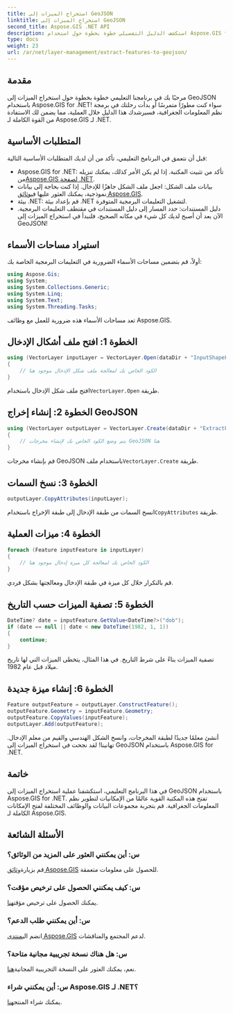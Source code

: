 ```yaml
---
title: استخراج الميزات إلى GeoJSON
linktitle: استخراج الميزات إلى GeoJSON
second_title: Aspose.GIS .NET API
description: استكشف الدليل التفصيلي خطوة بخطوة حول استخدام Aspose.GIS for .NET لاستخراج الميزات إلى GeoJSON. تسخير قوة نظم المعلومات الجغرافية بكل سهولة! #Aspose #GIS
type: docs
weight: 23
url: /ar/net/layer-management/extract-features-to-geojson/
---
```

## مقدمة
مرحبًا بك في برنامجنا التعليمي خطوة بخطوة حول استخراج الميزات إلى GeoJSON باستخدام Aspose.GIS for .NET! سواء كنت مطورًا متمرسًا أو بدأت رحلتك في برمجة نظم المعلومات الجغرافية، فسيرشدك هذا الدليل خلال العملية، مما يضمن لك الاستفادة من القوة الكاملة لـ Aspose.GIS لـ .NET.
## المتطلبات الأساسية
قبل أن نتعمق في البرنامج التعليمي، تأكد من أن لديك المتطلبات الأساسية التالية:
-  Aspose.GIS for .NET: تأكد من تثبيت المكتبة. إذا لم يكن الأمر كذلك، يمكنك تنزيله من[Aspose.GIS لصفحة .NET](https://releases.aspose.com/gis/net/).
-  بيانات ملف الشكل: اجعل ملف الشكل جاهزًا للإدخال. إذا كنت بحاجة إلى بيانات نموذجية، يمكنك العثور عليها في[وثائق Aspose.GIS](https://reference.aspose.com/gis/net/).
- بيئة .NET: قم بإعداد بيئة .NET لتشغيل التعليمات البرمجية المتوفرة.
- دليل المستندات: حدد المسار إلى دليل المستندات في مقتطف التعليمات البرمجية.
الآن بعد أن أصبح لديك كل شيء في مكانه الصحيح، فلنبدأ في استخراج الميزات إلى GeoJSON!
## استيراد مساحات الأسماء
أولاً، قم بتضمين مساحات الأسماء الضرورية في التعليمات البرمجية الخاصة بك:
```csharp
using Aspose.Gis;
using System;
using System.Collections.Generic;
using System.Linq;
using System.Text;
using System.Threading.Tasks;
```
تعد مساحات الأسماء هذه ضرورية للعمل مع وظائف Aspose.GIS.
## الخطوة 1: افتح ملف أشكال الإدخال
```csharp
using (VectorLayer inputLayer = VectorLayer.Open(dataDir + "InputShapeFile.shp", Drivers.Shapefile))
{
    // الكود الخاص بك لمعالجة ملف شكل الإدخال موجود هنا
}
```
 افتح ملف شكل الإدخال باستخدام`VectorLayer.Open` طريقة.
## الخطوة 2: إنشاء إخراج GeoJSON
```csharp
using (VectorLayer outputLayer = VectorLayer.Create(dataDir + "ExtractFeaturesFromShapeFileToGeoJSON_out.json", Drivers.GeoJson))
{
    // يتم وضع الكود الخاص بك لإنشاء مخرجات GeoJSON هنا
}
```
 قم بإنشاء مخرجات GeoJSON باستخدام ملف`VectorLayer.Create` طريقة.
## الخطوة 3: نسخ السمات
```csharp
outputLayer.CopyAttributes(inputLayer);
```
 انسخ السمات من طبقة الإدخال إلى طبقة الإخراج باستخدام`CopyAttributes` طريقة.
## الخطوة 4: ميزات العملية
```csharp
foreach (Feature inputFeature in inputLayer)
{
    // الكود الخاص بك لمعالجة كل ميزة إدخال موجود هنا
}
```
قم بالتكرار خلال كل ميزة في طبقة الإدخال ومعالجتها بشكل فردي.
## الخطوة 5: تصفية الميزات حسب التاريخ
```csharp
DateTime? date = inputFeature.GetValue<DateTime?>("dob");
if (date == null || date < new DateTime(1982, 1, 1))
{
    continue;
}
```
تصفية الميزات بناءً على شرط التاريخ. في هذا المثال، يتخطى الميزات التي لها تاريخ ميلاد قبل عام 1982.
## الخطوة 6: إنشاء ميزة جديدة
```csharp
Feature outputFeature = outputLayer.ConstructFeature();
outputFeature.Geometry = inputFeature.Geometry;
outputFeature.CopyValues(inputFeature);
outputLayer.Add(outputFeature);
```
أنشئ معلمًا جديدًا لطبقة المخرجات، وانسخ الشكل الهندسي والقيم من معلم الإدخال.
تهانينا! لقد نجحت في استخراج الميزات إلى GeoJSON باستخدام Aspose.GIS for .NET.
## خاتمة
في هذا البرنامج التعليمي، استكشفنا عملية استخراج الميزات إلى GeoJSON باستخدام Aspose.GIS for .NET. تفتح هذه المكتبة القوية عالمًا من الإمكانيات لتطوير نظم المعلومات الجغرافية. قم بتجربة مجموعات البيانات والوظائف المختلفة لفتح الإمكانات الكاملة لـ Aspose.GIS.
## الأسئلة الشائعة
### س: أين يمكنني العثور على المزيد من الوثائق؟
 قم بزيارة[وثائق Aspose.GIS](https://reference.aspose.com/gis/net/) للحصول على معلومات متعمقة.
### س: كيف يمكنني الحصول على ترخيص مؤقت؟
 يمكنك الحصول على ترخيص مؤقت[هنا](https://purchase.aspose.com/temporary-license/).
### س: أين يمكنني طلب الدعم؟
 انضم الي[منتدى Aspose.GIS](https://forum.aspose.com/c/gis/33) لدعم المجتمع والمناقشات.
### س: هل هناك نسخة تجريبية مجانية متاحة؟
 نعم، يمكنك العثور على النسخة التجريبية المجانية[هنا](https://releases.aspose.com/).
### س: أين يمكنني شراء Aspose.GIS لـ .NET؟
 يمكنك شراء المنتج[هنا](https://purchase.aspose.com/buy).